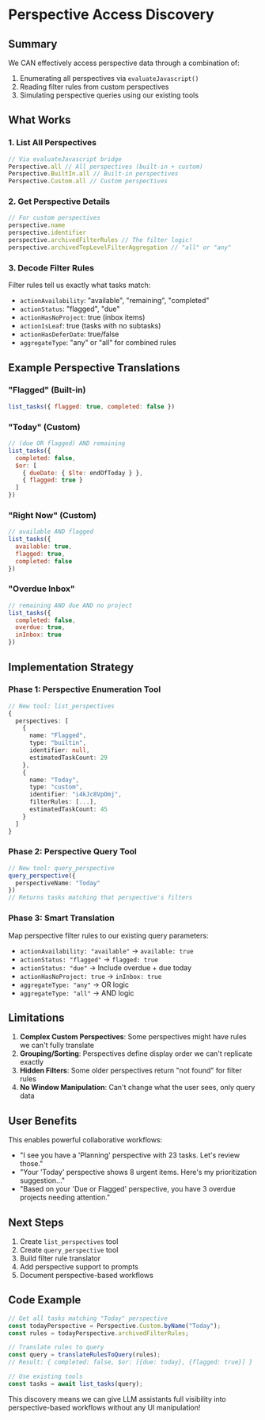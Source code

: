 # Perspective Access Discovery

## Summary
We CAN effectively access perspective data through a combination of:
1. Enumerating all perspectives via `evaluateJavascript()`
2. Reading filter rules from custom perspectives
3. Simulating perspective queries using our existing tools

## What Works

### 1. List All Perspectives
```javascript
// Via evaluateJavascript bridge
Perspective.all // All perspectives (built-in + custom)
Perspective.BuiltIn.all // Built-in perspectives
Perspective.Custom.all // Custom perspectives
```

### 2. Get Perspective Details
```javascript
// For custom perspectives
perspective.name
perspective.identifier
perspective.archivedFilterRules // The filter logic!
perspective.archivedTopLevelFilterAggregation // "all" or "any"
```

### 3. Decode Filter Rules
Filter rules tell us exactly what tasks match:
- `actionAvailability`: "available", "remaining", "completed"
- `actionStatus`: "flagged", "due"
- `actionHasNoProject`: true (inbox items)
- `actionIsLeaf`: true (tasks with no subtasks)
- `actionHasDeferDate`: true/false
- `aggregateType`: "any" or "all" for combined rules

## Example Perspective Translations

### "Flagged" (Built-in)
```javascript
list_tasks({ flagged: true, completed: false })
```

### "Today" (Custom)
```javascript
// (due OR flagged) AND remaining
list_tasks({ 
  completed: false,
  $or: [
    { dueDate: { $lte: endOfToday } },
    { flagged: true }
  ]
})
```

### "Right Now" (Custom)
```javascript
// available AND flagged
list_tasks({ 
  available: true, 
  flagged: true,
  completed: false
})
```

### "Overdue Inbox"
```javascript
// remaining AND due AND no project
list_tasks({
  completed: false,
  overdue: true,
  inInbox: true
})
```

## Implementation Strategy

### Phase 1: Perspective Enumeration Tool
```typescript
// New tool: list_perspectives
{
  perspectives: [
    {
      name: "Flagged",
      type: "builtin",
      identifier: null,
      estimatedTaskCount: 29
    },
    {
      name: "Today",
      type: "custom",
      identifier: "i4kJc8VpOmj",
      filterRules: [...],
      estimatedTaskCount: 45
    }
  ]
}
```

### Phase 2: Perspective Query Tool
```typescript
// New tool: query_perspective
query_perspective({
  perspectiveName: "Today"
})
// Returns tasks matching that perspective's filters
```

### Phase 3: Smart Translation
Map perspective filter rules to our existing query parameters:
- `actionAvailability: "available"` → `available: true`
- `actionStatus: "flagged"` → `flagged: true`
- `actionStatus: "due"` → Include overdue + due today
- `actionHasNoProject: true` → `inInbox: true`
- `aggregateType: "any"` → OR logic
- `aggregateType: "all"` → AND logic

## Limitations

1. **Complex Custom Perspectives**: Some perspectives might have rules we can't fully translate
2. **Grouping/Sorting**: Perspectives define display order we can't replicate exactly
3. **Hidden Filters**: Some older perspectives return "not found" for filter rules
4. **No Window Manipulation**: Can't change what the user sees, only query data

## User Benefits

This enables powerful collaborative workflows:
- "I see you have a 'Planning' perspective with 23 tasks. Let's review those."
- "Your 'Today' perspective shows 8 urgent items. Here's my prioritization suggestion..."
- "Based on your 'Due or Flagged' perspective, you have 3 overdue projects needing attention."

## Next Steps

1. Create `list_perspectives` tool
2. Create `query_perspective` tool  
3. Build filter rule translator
4. Add perspective support to prompts
5. Document perspective-based workflows

## Code Example

```javascript
// Get all tasks matching "Today" perspective
const todayPerspective = Perspective.Custom.byName("Today");
const rules = todayPerspective.archivedFilterRules;

// Translate rules to query
const query = translateRulesToQuery(rules);
// Result: { completed: false, $or: [{due: today}, {flagged: true}] }

// Use existing tools
const tasks = await list_tasks(query);
```

This discovery means we can give LLM assistants full visibility into perspective-based workflows without any UI manipulation!